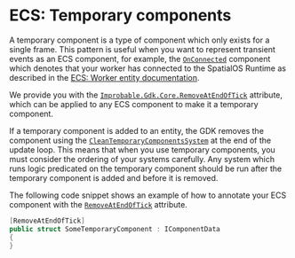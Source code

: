 # ECS: Temporary components

A temporary component is a type of component which only exists for a single frame. This pattern is useful when you want to represent transient events as an ECS component, for example, the [`OnConnected`]({{.Site.BaseURL}}/api/core/on-connected) component which denotes that your worker has connected to the SpatialOS Runtime as described in the [ECS: Worker entity documentation]({{.Site.BaseURL}}/workflows/ecs/worker-entity).

We provide you with the [`Improbable.Gdk.Core.RemoveAtEndOfTick`]({{.Site.BaseURL}}/api/core/remove-at-end-of-tick-attribute) attribute, which can be applied to any ECS component to make it a temporary component.

If a temporary component is added to an entity, the GDK removes the component using the [`CleanTemporaryComponentsSystem`]({{.Site.BaseURL}}/api/core/clean-temporary-components-system) at the end of the update loop. This means that when you use temporary components, you must consider the ordering of your systems carefully. Any system which runs logic predicated on the temporary component should be run after the temporary component is added and before it is removed.

The following code snippet shows an example of how to annotate your ECS component with the [`RemoveAtEndOfTick`]({{.Site.BaseURL}}/api/core/remove-at-end-of-tick-attribute) attribute.

```csharp
[RemoveAtEndOfTick]
public struct SomeTemporaryComponent : IComponentData
{
}
```